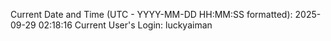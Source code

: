 Current Date and Time (UTC - YYYY-MM-DD HH:MM:SS formatted): 2025-09-29 02:18:16
Current User's Login: luckyaiman
